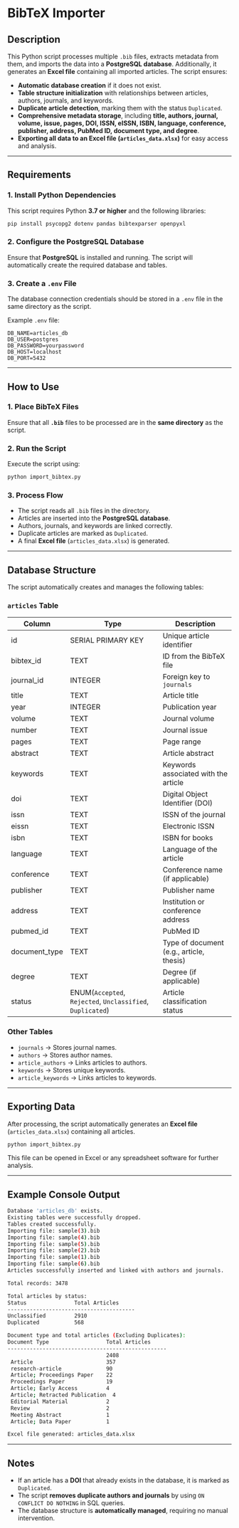 # BibTeX Importer

## Description
This Python script processes multiple `.bib` files, extracts metadata from them, and imports the data into a **PostgreSQL database**. Additionally, it generates an **Excel file** containing all imported articles. The script ensures:

- **Automatic database creation** if it does not exist.
- **Table structure initialization** with relationships between articles, authors, journals, and keywords.
- **Duplicate article detection**, marking them with the status `Duplicated`.
- **Comprehensive metadata storage**, including **title, authors, journal, volume, issue, pages, DOI, ISSN, eISSN, ISBN, language, conference, publisher, address, PubMed ID, document type, and degree**.
- **Exporting all data to an Excel file (`articles_data.xlsx`)** for easy access and analysis.

---

## Requirements

### 1. Install Python Dependencies
This script requires Python **3.7 or higher** and the following libraries:
```bash
pip install psycopg2 dotenv pandas bibtexparser openpyxl
```

### 2. Configure the PostgreSQL Database
Ensure that **PostgreSQL** is installed and running. The script will automatically create the required database and tables.

### 3. Create a `.env` File
The database connection credentials should be stored in a `.env` file in the same directory as the script.

Example `.env` file:
```
DB_NAME=articles_db
DB_USER=postgres
DB_PASSWORD=yourpassword
DB_HOST=localhost
DB_PORT=5432
```

---

## How to Use

### 1. Place BibTeX Files
Ensure that all **`.bib`** files to be processed are in the **same directory** as the script.

### 2. Run the Script
Execute the script using:
```bash
python import_bibtex.py
```

### 3. Process Flow
- The script reads all `.bib` files in the directory.
- Articles are inserted into the **PostgreSQL database**.
- Authors, journals, and keywords are linked correctly.
- Duplicate articles are marked as `Duplicated`.
- A final **Excel file** (`articles_data.xlsx`) is generated.

---

## Database Structure
The script automatically creates and manages the following tables:

### **`articles` Table**
| Column       | Type         | Description |
|-------------|-------------|-------------|
| id          | SERIAL PRIMARY KEY | Unique article identifier |
| bibtex_id   | TEXT        | ID from the BibTeX file |
| journal_id  | INTEGER     | Foreign key to `journals` |
| title       | TEXT        | Article title |
| year        | INTEGER     | Publication year |
| volume      | TEXT        | Journal volume |
| number      | TEXT        | Journal issue |
| pages       | TEXT        | Page range |
| abstract    | TEXT        | Article abstract |
| keywords    | TEXT        | Keywords associated with the article |
| doi         | TEXT        | Digital Object Identifier (DOI) |
| issn        | TEXT        | ISSN of the journal |
| eissn       | TEXT        | Electronic ISSN |
| isbn        | TEXT        | ISBN for books |
| language    | TEXT        | Language of the article |
| conference  | TEXT        | Conference name (if applicable) |
| publisher   | TEXT        | Publisher name |
| address     | TEXT        | Institution or conference address |
| pubmed_id   | TEXT        | PubMed ID |
| document_type | TEXT      | Type of document (e.g., article, thesis) |
| degree      | TEXT        | Degree (if applicable) |
| status      | ENUM(`Accepted`, `Rejected`, `Unclassified`, `Duplicated`) | Article classification status |

### **Other Tables**
- `journals` → Stores journal names.
- `authors` → Stores author names.
- `article_authors` → Links articles to authors.
- `keywords` → Stores unique keywords.
- `article_keywords` → Links articles to keywords.

---

## Exporting Data
After processing, the script automatically generates an **Excel file** (`articles_data.xlsx`) containing all articles.

```bash
python import_bibtex.py
```

This file can be opened in Excel or any spreadsheet software for further analysis.

---

## Example Console Output
```bash
Database 'articles_db' exists.
Existing tables were successfully dropped.
Tables created successfully.
Importing file: sample(3).bib
Importing file: sample(4).bib
Importing file: sample(5).bib
Importing file: sample(2).bib
Importing file: sample(1).bib
Importing file: sample(6).bib
Articles successfully inserted and linked with authors and journals.

Total records: 3478

Total articles by status:
Status               Total Articles
----------------------------------------
Unclassified         2910
Duplicated           568

Document type and total articles (Excluding Duplicates):
Document Type                  Total Articles
--------------------------------------------------
                               2408
 Article                       357
 research-article              90
 Article; Proceedings Paper    22
 Proceedings Paper             19
 Article; Early Access         4
 Article; Retracted Publication  4
 Editorial Material            2
 Review                        2
 Meeting Abstract              1
 Article; Data Paper           1

Excel file generated: articles_data.xlsx
```

---

## Notes
- If an article has a **DOI** that already exists in the database, it is marked as `Duplicated`.
- The script **removes duplicate authors and journals** by using `ON CONFLICT DO NOTHING` in SQL queries.
- The database structure is **automatically managed**, requiring no manual intervention.
